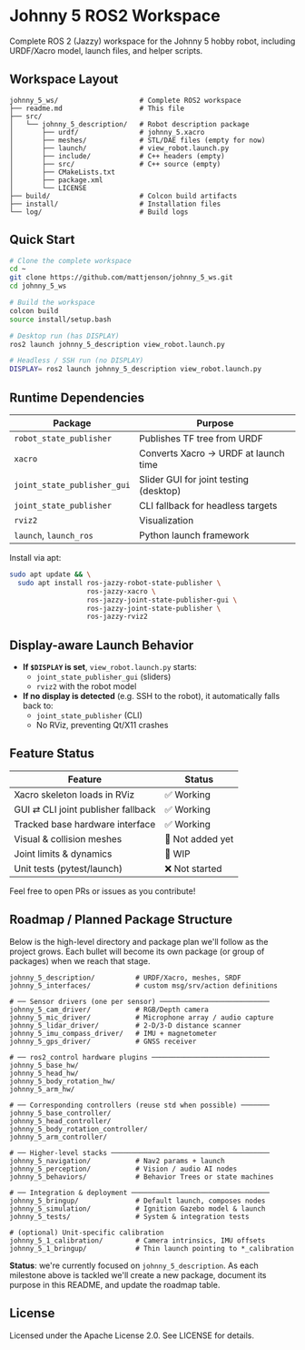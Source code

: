 # Johnny 5 ROS2 Workspace

Complete ROS 2 (Jazzy) workspace for the Johnny 5 hobby robot, including URDF/Xacro model, launch files, and helper scripts.

## Workspace Layout

```
johnny_5_ws/                    # Complete ROS2 workspace
├── readme.md                   # This file
├── src/
│   └── johnny_5_description/   # Robot description package
│       ├── urdf/               # johnny_5.xacro
│       ├── meshes/             # STL/DAE files (empty for now)
│       ├── launch/             # view_robot.launch.py
│       ├── include/            # C++ headers (empty)
│       ├── src/                # C++ source (empty)
│       ├── CMakeLists.txt
│       ├── package.xml
│       └── LICENSE
├── build/                      # Colcon build artifacts
├── install/                    # Installation files
└── log/                        # Build logs
```

## Quick Start

```bash
# Clone the complete workspace
cd ~
git clone https://github.com/mattjenson/johnny_5_ws.git
cd johnny_5_ws

# Build the workspace
colcon build
source install/setup.bash

# Desktop run (has DISPLAY)
ros2 launch johnny_5_description view_robot.launch.py

# Headless / SSH run (no DISPLAY)
DISPLAY= ros2 launch johnny_5_description view_robot.launch.py
```

## Runtime Dependencies

| Package | Purpose |
|---------|---------|
| `robot_state_publisher` | Publishes TF tree from URDF |
| `xacro` | Converts Xacro → URDF at launch time |
| `joint_state_publisher_gui` | Slider GUI for joint testing (desktop) |
| `joint_state_publisher` | CLI fallback for headless targets |
| `rviz2` | Visualization |
| `launch`, `launch_ros` | Python launch framework |

Install via apt:

```bash
sudo apt update && \
  sudo apt install ros-jazzy-robot-state-publisher \
                   ros-jazzy-xacro \
                   ros-jazzy-joint-state-publisher-gui \
                   ros-jazzy-joint-state-publisher \
                   ros-jazzy-rviz2
```

## Display-aware Launch Behavior

- **If `$DISPLAY` is set**, `view_robot.launch.py` starts:
  - `joint_state_publisher_gui` (sliders)
  - `rviz2` with the robot model
- **If no display is detected** (e.g. SSH to the robot), it automatically falls back to:
  - `joint_state_publisher` (CLI)
  - No RViz, preventing Qt/X11 crashes

## Feature Status

| Feature | Status |
|---------|--------|
| Xacro skeleton loads in RViz | ✅ Working |
| GUI ⇄ CLI joint publisher fallback | ✅ Working |
| Tracked base hardware interface | ✅ Working |
| Visual & collision meshes | 🚧 Not added yet |
| Joint limits & dynamics | 🚧 WIP |
| Unit tests (pytest/launch) | ❌ Not started |

Feel free to open PRs or issues as you contribute!

## Roadmap / Planned Package Structure

Below is the high-level directory and package plan we'll follow as the project grows. Each bullet will become its own package (or group of packages) when we reach that stage.

```
johnny_5_description/          # URDF/Xacro, meshes, SRDF
johnny_5_interfaces/           # custom msg/srv/action definitions

# ── Sensor drivers (one per sensor) ───────────────────────────
johnny_5_cam_driver/           # RGB/Depth camera
johnny_5_mic_driver/           # Microphone array / audio capture
johnny_5_lidar_driver/         # 2-D/3-D distance scanner
johnny_5_imu_compass_driver/   # IMU + magnetometer
johnny_5_gps_driver/           # GNSS receiver

# ── ros2_control hardware plugins ─────────────────────────────
johnny_5_base_hw/
johnny_5_head_hw/
johnny_5_body_rotation_hw/
johnny_5_arm_hw/

# ── Corresponding controllers (reuse std when possible) ───────
johnny_5_base_controller/
johnny_5_head_controller/
johnny_5_body_rotation_controller/
johnny_5_arm_controller/

# ── Higher-level stacks ───────────────────────────────────────
johnny_5_navigation/           # Nav2 params + launch
johnny_5_perception/           # Vision / audio AI nodes
johnny_5_behaviors/            # Behavior Trees or state machines

# ── Integration & deployment ──────────────────────────────────
johnny_5_bringup/              # Default launch, composes nodes
johnny_5_simulation/           # Ignition Gazebo model & launch
johnny_5_tests/                # System & integration tests

# (optional) Unit-specific calibration
johnny_5_1_calibration/        # Camera intrinsics, IMU offsets
johnny_5_1_bringup/            # Thin launch pointing to *_calibration
```

**Status**: we're currently focused on `johnny_5_description`. As each milestone above is tackled we'll create a new package, document its purpose in this README, and update the roadmap table.

## License

Licensed under the Apache License 2.0. See LICENSE for details.
